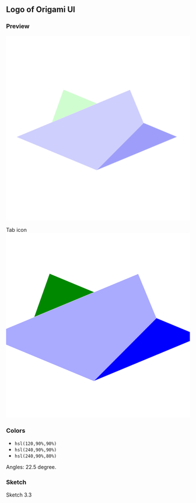 
Logo of Origami UI
------

### Preview

![](./origami-ui.png)

Tab icon ![](./origami-icon.png)

### Colors

* `hsl(120,90%,90%)`
* `hsl(240,90%,90%)`
* `hsl(240,90%,80%)`

Angles: 22.5 degree.

### Sketch

Sketch 3.3
